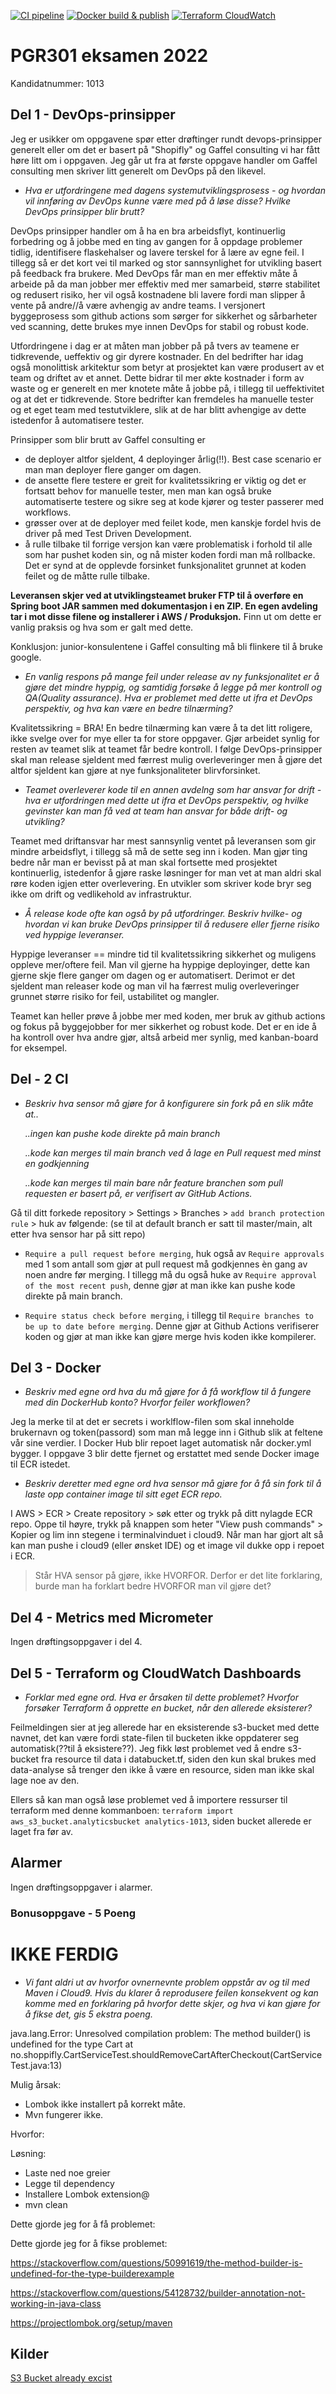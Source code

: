 [![CI pipeline](https://github.com/TonjeHusvik/eksamen_2022/actions/workflows/ci.yml/badge.svg)](https://github.com/TonjeHusvik/eksamen_2022/actions/workflows/ci.yml)
[![Docker build & publish](https://github.com/TonjeHusvik/eksamen_2022/actions/workflows/docker.yml/badge.svg)](https://github.com/TonjeHusvik/eksamen_2022/actions/workflows/docker.yml)
[![Terraform CloudWatch](https://github.com/TonjeHusvik/eksamen_2022/actions/workflows/cloudwatch_dashboard.yml/badge.svg)](https://github.com/TonjeHusvik/eksamen_2022/actions/workflows/cloudwatch_dashboard.yml)

# PGR301 eksamen 2022
Kandidatnummer: 1013

## Del 1 - DevOps-prinsipper
Jeg er usikker om oppgavene spør etter drøftinger rundt devops-prinsipper generelt eller om det er basert på "Shopifly" og Gaffel consulting vi har fått høre litt om i oppgaven. Jeg går ut fra at første oppgave handler om Gaffel consulting men skriver litt generelt om DevOps på den likevel.

- *Hva er utfordringene med dagens systemutviklingsprosess - og hvordan vil innføring av DevOps kunne være med på å løse disse? Hvilke DevOps prinsipper blir brutt?*

DevOps prinsipper handler om å ha en bra arbeidsflyt, kontinuerlig forbedring og å jobbe med en ting av gangen for å oppdage problemer tidlig, 
identifisere flaskehalser og lavere terskel for å lære av egne feil. I tillegg så er det kort vei til marked og stor sannsynlighet for utvikling basert på feedback fra brukere.
Med DevOps får man en mer effektiv måte å arbeide på da man jobber mer effektiv med mer samarbeid, større stabilitet og redusert risiko, 
her vil også kostnadene bli lavere fordi man slipper å vente på andre//å være avhengig av andre teams.
I versjonert byggeprosess som github actions som sørger for sikkerhet og sårbarheter ved scanning, dette brukes mye innen DevOps for stabil og robust kode.

Utfordringene i dag er at måten man jobber på på tvers av teamene er tidkrevende, ueffektiv og gir dyrere kostnader. 
En del bedrifter har idag også monolittisk arkitektur som betyr at prosjektet kan være produsert av et team og driftet av et annet.
Dette bidrar til mer økte kostnader i form av waste og er generelt en mer knotete måte å jobbe på, i tillegg til ueffektivitet og at det er tidkrevende.
Store bedrifter kan fremdeles ha manuelle tester og et eget team med testutviklere, slik at de har blitt avhengige av dette istedenfor å automatisere tester.

Prinsipper som blir brutt av Gaffel consulting er
- de deployer altfor sjeldent, 4 deployinger årlig(!!). Best case scenario er man man deployer flere ganger om dagen.
- de ansette flere testere er greit for kvalitetssikring er viktig og det er fortsatt behov for manuelle tester, men man kan også bruke automatiserte testere og sikre seg at kode kjører og tester passerer med workflows.
- grøsser over at de deployer med feilet kode, men kanskje fordel hvis de driver på med Test Driven Development.
- å rulle tilbake til forrige versjon kan være problematisk i forhold til alle som har pushet koden sin, og nå mister koden fordi man må rollbacke. Det er synd at de opplevde forsinket funksjonalitet grunnet at koden feilet og de måtte rulle tilbake.

__Leveransen skjer ved at utviklingsteamet bruker FTP til å overføre en Spring boot JAR sammen med dokumentasjon i en ZIP. En egen avdeling tar i mot disse filene og installerer i AWS / Produksjon.__
Finn ut om dette er vanlig praksis og hva som er galt med dette.

Konklusjon: junior-konsulentene i Gaffel consulting må bli flinkere til å bruke google.



- *En vanlig respons på mange feil under release av ny funksjonalitet er å gjøre det mindre hyppig, og samtidig forsøke å legge på mer kontroll og QA(Quality assurance). 
Hva er problemet med dette ut ifra et DevOps perspektiv, og hva kan være en bedre tilnærming?*

Kvalitetssikring = BRA! En bedre tilnærming kan være å ta det litt roligere, ikke svelge over for mye eller ta for store oppgaver. 
Gjør arbeidet synlig for resten av teamet slik at teamet får bedre kontroll.
I følge DevOps-prinsipper skal man release sjeldent med færrest mulig overleveringer men å gjøre det altfor sjeldent kan gjøre at nye funksjonaliteter blirvforsinket. 



- *Teamet overleverer kode til en annen avdelng som har ansvar for drift - hva er utfordringen med dette ut ifra et DevOps perspektiv, 
og hvilke gevinster kan man få ved at team han ansvar for både drift- og utvikling?*

Teamet med driftansvar har mest sannsynlig ventet på leveransen som gir mindre arbeidsflyt, i tillegg så må de sette seg inn i koden. 
Man gjør ting bedre når man er bevisst på at man skal fortsette med prosjektet kontinuerlig, istedenfor å gjøre raske løsninger for man vet at man aldri skal røre koden igjen etter overlevering. 
En utvikler som skriver kode bryr seg ikke om drift og vedlikehold av infrastruktur.



- *Å release kode ofte kan også by på utfordringer. Beskriv hvilke- og hvordan vi kan bruke DevOps prinsipper til å redusere eller fjerne risiko ved hyppige leveranser.*

Hyppige leveranser == mindre tid til kvalitetssikring sikkerhet og muligens oppleve mer/oftere feil. Man vil gjerne ha hyppige deployinger, dette kan gjerne skje flere ganger om dagen og er automatisert. 
Derimot er det sjeldent man releaser kode og man vil ha færrest mulig overleveringer grunnet større risiko for feil, ustabilitet og mangler.

Teamet kan heller prøve å jobbe mer med koden, mer bruk av github actions og fokus på byggejobber for mer sikkerhet og robust kode. 
Det er en ide å ha kontroll over hva andre gjør, altså arbeid mer synlig, med kanban-board for eksempel.



## Del - 2 CI
- *Beskriv hva sensor må gjøre for å konfigurere sin fork på en slik måte at..*

    *..ingen kan pushe kode direkte på main branch*
    
    *..kode kan merges til main branch ved å lage en Pull request med minst en godkjenning*
    
    *..kode kan merges til main bare når feature branchen som pull requesten er basert på, er verifisert av GitHub Actions.*

Gå til ditt forkede repository > Settings > Branches > `add branch protection rule` > huk av følgende: (se til at default branch er satt til master/main, alt etter hva sensor har på sitt repo)

- `Require a pull request before merging`, huk også av `Require approvals` med 1 som antall som gjør at pull request må godkjennes èn gang av noen andre før merging. I tillegg må du også huke av `Require approval of the most recent push`, denne gjør at man ikke kan pushe kode direkte på main branch.

- `Require status check before merging`, i tillegg til `Require branches to be up to date before merging`. Denne gjør at Github Actions verifiserer koden og gjør at man ikke kan gjøre merge hvis koden ikke kompilerer.


## Del 3 - Docker
- *Beskriv med egne ord hva du må gjøre for å få workflow til å fungere med din DockerHub konto? Hvorfor feiler workflowen?* 

Jeg la merke til at det er secrets i worklflow-filen som skal inneholde brukernavn og token(passord) som man må legge inn i Github slik at feltene vår sine verdier. 
I Docker Hub blir repoet laget automatisk når docker.yml bygger. I oppgave 3 blir dette fjernet og erstattet med sende Docker image til ECR istedet.

- *Beskriv deretter med egne ord hva sensor må gjøre for å få sin fork til å laste opp container image til sitt eget ECR repo.*

I AWS > ECR > Create repository > søk etter og trykk på ditt nylagde ECR repo. Oppe til høyre, trykk på knappen som heter "View push commands" > Kopier og lim inn stegene i terminalvinduet i cloud9. Når man har gjort alt så kan man pushe i cloud9 (eller ønsket IDE) og et image vil dukke opp i repoet i ECR.

> Står HVA sensor på gjøre, ikke HVORFOR. Derfor er det lite forklaring, burde man ha forklart bedre HVORFOR man vil gjøre det?


## Del 4 - Metrics med Micrometer
Ingen drøftingsoppgaver i del 4.


## Del 5 - Terraform og CloudWatch Dashboards
- *Forklar med egne ord. Hva er årsaken til dette problemet? Hvorfor forsøker Terraform å opprette en bucket, når den allerede eksisterer?*

Feilmeldingen sier at jeg allerede har en eksisterende s3-bucket med dette navnet, det kan være fordi state-filen til bucketen ikke oppdaterer seg automatisk(??til å eksistere??).
Jeg fikk løst problemet ved å endre s3-bucket fra resource til data i databucket.tf, siden den  kun skal brukes med data-analyse så trenger den ikke å være en resource, siden man ikke skal lage noe av den.

Ellers så kan man også løse problemet ved å importere ressurser til terraform med denne kommanboen: `terraform import aws_s3_bucket.analyticsbucket analytics-1013`, siden bucket allerede er laget fra før av.


## Alarmer
Ingen drøftingsoppgaver i alarmer.


### Bonusoppgave - 5 Poeng 
# IKKE FERDIG
- *Vi fant aldri ut av hvorfor ovnernevnte problem oppstår av og til med Maven i Cloud9. Hvis du klarer å reprodusere feilen konsekvent og kan komme med en forklaring på hvorfor dette skjer, og hva vi kan gjøre for å fikse det, gis 5 ekstra poeng.*

java.lang.Error:
Unresolved compilation problem:
The method builder() is undefined for the type Cart
at no.shoppifly.CartServiceTest.shouldRemoveCartAfterCheckout(CartServiceTest.java:13)


Mulig årsak:
- Lombok ikke installert på korrekt måte. 
- Mvn fungerer ikke.

Hvorfor:


Løsning:
- Laste ned noe greier
- Legge til dependency
- Installere Lombok extension@
- mvn clean


Dette gjorde jeg for å få problemet:

Dette gjorde jeg for å fikse problemet:

https://stackoverflow.com/questions/50991619/the-method-builder-is-undefined-for-the-type-builderexample

https://stackoverflow.com/questions/54128732/builder-annotation-not-working-in-java-class

https://projectlombok.org/setup/maven


## Kilder
[S3 Bucket already excist](https://github.com/hashicorp/terraform-provider-aws/issues/423#issuecomment-510072042)

